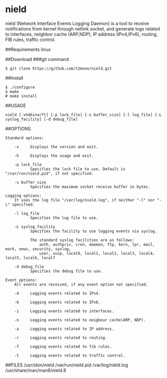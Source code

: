 nield
=====

nield  (Network  Interface  Events  Logging  Daemon)  is  a tool to receive notifications from kernel through netlink socket, and generate logs related to interfaces, neighbor cache  (ARP,NDP),  IP  address  (IPv4,IPv6),  routing,  FIB rules, traffic control.

##Requirements
linux

##Download
###git command
    
    $ git clone https://github.com/t2mune/nield.git

##Install

    $ ./configure
    $ make
    # make install

##USAGE

    nield [-vh46inarft] [-p lock_file] [-s buffer_size] [-l log_file] [-L syslog_facility] [-d debug_file]

##OPTIONS

    Standard options:

        -v     Displays the version and exit.

        -h     Displays the usage and exit.

        -p lock_file
               Specifies the lock file to use. Default is "/var/run/nield.pid", if not specified.

        -s buffer_size
               Specifies the maximum socket receive buffer in bytes.

    Logging options:
        It uses the log file "/var/log/nield.log", if neither "-l" nor "-L" specified.

        -l log_file
               Specifies the log file to use.

        -L syslog_facility
               Specifies the facility to use logging events via syslog.

               The standard syslog facilities are as follows:
                   auth, authpriv, cron, daemon, ftp, kern, lpr, mail, mark, news, security, syslog,
                   user, uucp, local0, local1, local2, local3, local4, local5, local6, local7

        -d debug_file
               Specifies the debug file to use.

    Event options:
        All events are received, if any event option not specified.

        -4     Logging events related to IPv4.

        -6     Logging events related to IPv6.

        -i     Logging events related to interfaces.

        -n     Logging events related to neigbour cache(ARP, NDP).

        -a     Logging events related to IP address.

        -r     Logging events related to routing.

        -f     Logging events related to fib rules.

        -t     Logging events related to traffic control.

##FILES
    /usr/sbin/nield
    /var/run/nield.pid
    /var/log/nield.log
    /usr/share/man/man8/nield.8

